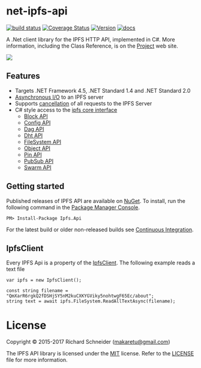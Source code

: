 # net-ipfs-api

[![build status](https://ci.appveyor.com/api/projects/status/github/richardschneider/net-ipfs-api?branch=master&svg=true)](https://ci.appveyor.com/project/richardschneider/net-ipfs-api) 
[![Coverage Status](https://coveralls.io/repos/richardschneider/net-ipfs-api/badge.svg?branch=master&service=github)](https://coveralls.io/github/richardschneider/net-ipfs-api?branch=master)
[![Version](https://img.shields.io/nuget/v/Ipfs.Api.svg)](https://www.nuget.org/packages/Ipfs.Api)
[![docs](https://cdn.rawgit.com/richardschneider/net-ipfs-core/master/doc/images/docs-latest-green.svg)](https://richardschneider.github.io/net-ipfs-api)


A .Net client library for the IPFS HTTP API, implemented in C#. 
More information, including the Class Reference, is on the [Project](https://richardschneider.github.io/net-ipfs-api/) web site.

![](https://ipfs.io/ipfs/QmQJ68PFMDdAsgCZvA1UVzzn18asVcf7HVvCDgpjiSCAse)

## Features

- Targets .NET Framework 4.5, .NET Standard 1.4 and .NET Standard 2.0
- [Asynchronous I/O](https://richardschneider.github.io/net-ipfs-api/articles/async.html) to an IPFS server
- Supports [cancellation](https://richardschneider.github.io/net-ipfs-api/articles/cancellation.html) of all requests to the IPFS Server
- C# style access to the [ipfs core interface](https://github.com/ipfs/interface-ipfs-core#api)
  - [Block API](https://richardschneider.github.io/net-ipfs-api/api/Ipfs.Api.BlockApi.html)
  - [Config API](https://richardschneider.github.io/net-ipfs-api/api/Ipfs.Api.ConfigApi.html)
  - [Dag API](https://richardschneider.github.io/net-ipfs-api/api/Ipfs.Api.DagApi.html)
  - [Dht API](https://richardschneider.github.io/net-ipfs-api/api/Ipfs.Api.DhtApi.html)
  - [FileSystem API](https://richardschneider.github.io/net-ipfs-api/api/Ipfs.Api.FileSystemApi.html)
  - [Object API](https://richardschneider.github.io/net-ipfs-api/api/Ipfs.Api.ObjectApi.html)
  - [Pin API](https://richardschneider.github.io/net-ipfs-api/api/Ipfs.Api.PinApi.html)
  - [PubSub API](https://richardschneider.github.io/net-ipfs-api/api/Ipfs.Api.PubSubApi.html)
  - [Swarm API](https://richardschneider.github.io/net-ipfs-api/api/Ipfs.Api.SwarmApi.html)

## Getting started

Published releases of IPFS API are available on [NuGet](https://www.nuget.org/packages/ipfs.api/).  To install, run the following command in the [Package Manager Console](https://docs.nuget.org/docs/start-here/using-the-package-manager-console).

    PM> Install-Package Ipfs.Api
    
For the latest build or older non-released builds see [Continuous Integration](https://github.com/richardschneider/net-ipfs-core/wiki/Continuous-Integration).

## IpfsClient

Every IPFS Api is a property of the [IpfsClient](https://richardschneider.github.io/net-ipfs-api/api/Ipfs.Api.IpfsClient.html).  The following example reads a text file

```
var ipfs = new IpfsClient();

const string filename = "QmXarR6rgkQ2fDSHjSY5nM2kuCXKYGViky5nohtwgF65Ec/about";
string text = await ipfs.FileSystem.ReadAllTextAsync(filename);
```

# License
Copyright © 2015-2017 Richard Schneider (makaretu@gmail.com)

The IPFS API library is licensed under the [MIT](http://www.opensource.org/licenses/mit-license.php "Read more about the MIT license form") license. Refer to the [LICENSE](https://github.com/richardschneider/net-ipfs-api/blob/master/LICENSE) file for more information.
